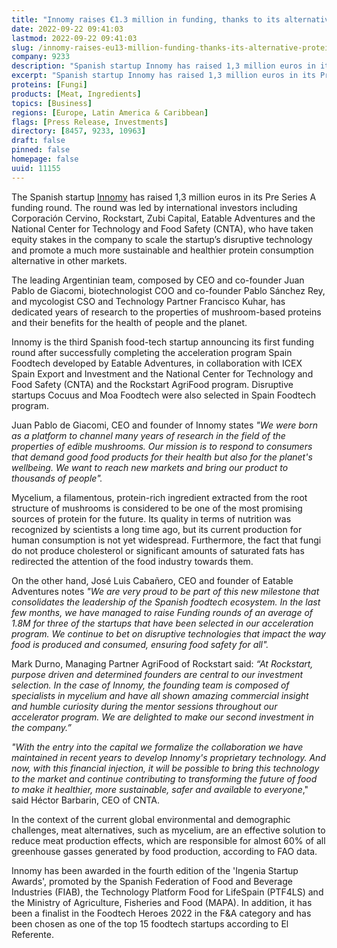 ```yaml
---
title: "Innomy raises €1.3 million in funding, thanks to its alternative proteins based on mushrooms"
date: 2022-09-22 09:41:03
lastmod: 2022-09-22 09:41:03
slug: /innomy-raises-eu13-million-funding-thanks-its-alternative-proteins-based-mushrooms
company: 9233
description: "Spanish startup Innomy has raised 1,3 million euros in its Pre Series A funding round led by international investors as Corporación Cervino, Rockstart, Zubi Capital, Eatable Adventures and the National Center for Technology and Food Safety."
excerpt: "Spanish startup Innomy has raised 1,3 million euros in its Pre Series A funding round led by international investors as Corporación Cervino, Rockstart, Zubi Capital, Eatable Adventures and the National Center for Technology and Food Safety."
proteins: [Fungi]
products: [Meat, Ingredients]
topics: [Business]
regions: [Europe, Latin America & Caribbean]
flags: [Press Release, Investments]
directory: [8457, 9233, 10963]
draft: false
pinned: false
homepage: false
uuid: 11155
---
```

<p>The Spanish startup <a href="http://innomylabs.com/">Innomy</a> has raised 1,3 million euros in its Pre Series A funding round. The round was led by international investors including Corporación Cervino, Rockstart, Zubi Capital, Eatable Adventures and the National Center for Technology and Food Safety (CNTA), who have taken equity stakes in the company to scale the startup’s disruptive technology and promote a much more sustainable and healthier protein consumption alternative in other markets.</p>
<p>The leading Argentinian team, composed by CEO and co-founder Juan Pablo de Giacomi, biotechnologist COO and co-founder Pablo Sánchez Rey, and mycologist CSO and Technology Partner Francisco Kuhar, has dedicated years of research to the properties of mushroom-based proteins and their benefits for the health of people and the planet.</p>
<p>Innomy is the third Spanish food-tech startup announcing its first funding round after successfully completing the acceleration program Spain Foodtech developed by Eatable Adventures, in collaboration with ICEX Spain Export and Investment and the National Center for Technology and Food Safety (CNTA) and the Rockstart AgriFood program. Disruptive startups Cocuus and Moa Foodtech were also selected in Spain Foodtech program.</p>
<p>Juan Pablo de Giacomi, CEO and founder of Innomy states <em>"We were born as a platform to channel many years of research in the field of the properties of edible mushrooms. Our mission is to respond to consumers that demand good food products for their health but also for the planet's wellbeing. We want to reach new markets and bring our product to thousands of people".</em></p>
<p>Mycelium, a filamentous, protein-rich ingredient extracted from the root structure of mushrooms is considered to be one of the most promising sources of protein for the future. Its quality in terms of nutrition was recognized by scientists a long time ago, but its current production for human consumption is not yet widespread. Furthermore, the fact that fungi do not produce cholesterol or significant amounts of saturated fats has redirected the attention of the food industry towards them.</p>
<p>On the other hand, José Luis Cabañero, CEO and founder of Eatable Adventures notes <em>"We are very proud to be part of this new milestone that consolidates the leadership of the Spanish foodtech ecosystem. In the last few months, we have managed to raise Funding rounds of an average of 1.8M for three of the startups that have been selected in our acceleration program. We continue to bet on disruptive technologies that impact the way food is produced and consumed, ensuring food safety for all".</em></p>
<p>Mark Durno, Managing Partner AgriFood of Rockstart said: <em>“At Rockstart, purpose driven and determined founders are central to our investment selection. In the case of Innomy, the founding team is composed of specialists in mycelium and have all shown amazing commercial insight and humble curiosity during the mentor sessions throughout our accelerator program. We are delighted to make our second investment in the company.”</em></p>
<p><em>"With the entry into the capital we formalize the collaboration we have maintained in recent years to develop Innomy's proprietary technology. And now, with this financial injection, it will be possible to bring this technology to the market and continue contributing to transforming the future of food to make it healthier, more sustainable, safer and available to everyone</em>," said Héctor Barbarin, CEO of CNTA.</p>
<p>In the context of the current global environmental and demographic challenges, meat alternatives, such as mycelium, are an effective solution to reduce meat production effects, which are responsible for almost 60% of all greenhouse gasses generated by food production, according to FAO data.</p>
<p>Innomy has been awarded in the fourth edition of the 'Ingenia Startup Awards', promoted by the Spanish Federation of Food and Beverage Industries (FIAB), the Technology Platform Food for LifeSpain (PTF4LS) and the Ministry of Agriculture, Fisheries and Food (MAPA). In addition, it has been a finalist in the Foodtech Heroes 2022 in the F&A category and has been chosen as one of the top 15 foodtech startups according to El Referente.</p>
